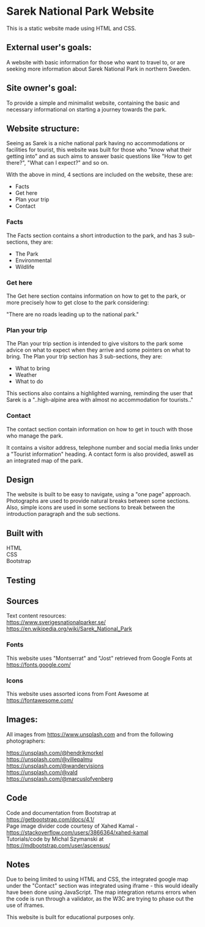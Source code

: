# Sarek National Park Website
This is a static website made using HTML and CSS.

## External user's goals:
A website with basic information for those who want to travel to, or are seeking more information about Sarek National Park in northern Sweden.
  
## Site owner's goal:
To provide a simple and minimalist website, containing the basic and necessary informational on starting a journey towards the park.  

## Website structure:
Seeing as Sarek is a niche national park having no accommodations or facilities for tourist, this website was built for those who "know what their getting into" and as such aims to answer basic questions like "How to get there?", "What can I expect?" and so on.
    
With the above in mind, 4 sections are included on the website, these are:
  
* Facts
* Get here
* Plan your trip
* Contact
  
### Facts
The Facts section contains a short introduction to the park, and has 3 sub-sections, they are:
  
* The Park
* Environmental
* Wildlife
  
### Get here
The Get here section contains information on how to get to the park, or more precisely how to get close to the park considering: 
  
"There are no roads leading up to the national park."
  
### Plan your trip 
The Plan your trip section is intended to give visitors to the park some advice on what to expect when they arrive and some pointers on what to bring. The Plan your trip section has 3 sub-sections, they are:
  
* What to bring
* Weather
* What to do
  
This sections also contains a highlighted warning, reminding the user that  Sarek is a "..high-alpine area with almost no accommodation for tourists.."
  
### Contact
The contact section contain information on how to get in touch with those who manage the park. 
  
It contains a visitor address, telephone number and social media links under a "Tourist information" heading. A contact form is also provided, aswell as an integrated map of the park.

## Design
The website is built to be easy to navigate, using a "one page" approach. Photographs are used to provide natural breaks between some sections. Also, simple icons are used in some sections to break between the introduction paragraph and the sub sections.
  
## Built with
HTML  
CSS  
Bootstrap  
  
## Testing


## Sources
Text content resources:  
https://www.sverigesnationalparker.se/  
https://en.wikipedia.org/wiki/Sarek_National_Park  
  
### Fonts
This website uses "Montserrat" and "Jost" retrieved from Google Fonts at https://fonts.google.com/
  
### Icons
This website uses assorted icons from Font Awesome at https://fontawesome.com/
  
## Images:
All images from https://www.unsplash.com and from the following photographers:  
  
https://unsplash.com/@hendrikmorkel  
https://unsplash.com/@villepalmu  
https://unsplash.com/@wandervisions  
https://unsplash.com/@vald  
https://unsplash.com/@marcuslofvenberg  
  
## Code
Code and documentation from Bootstrap at https://getbootstrap.com/docs/4.1/  
Page image divider code courtesy of Xahed Kamal - https://stackoverflow.com/users/3866364/xahed-kamal  
Tutorials/code by Michal Szymanski at https://mdbootstrap.com/user/ascensus/  
  
## Notes
Due to being limited to using HTML and CSS, the integrated google map under the "Contact" section was integrated using iframe - this would ideally have been done using JavaScript. The map integration returns errors when the code is run through a validator, as the W3C are trying to phase out the use of iframes.
  
This website is built for educational purposes only.  
  
  